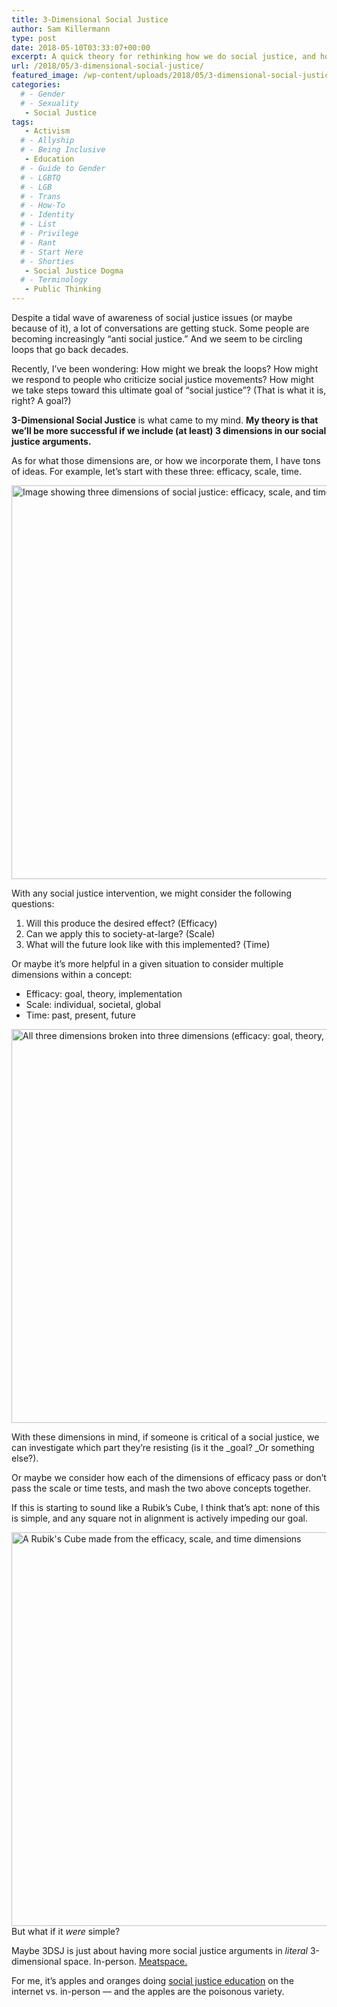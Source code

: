 ```yaml
---
title: 3-Dimensional Social Justice
author: Sam Killermann
type: post
date: 2018-05-10T03:33:07+00:00
excerpt: A quick theory for rethinking how we do social justice, and how we might avoid getting stuck.
url: /2018/05/3-dimensional-social-justice/
featured_image: /wp-content/uploads/2018/05/3-dimensional-social-justice.jpg
categories: 
  # - Gender
  # - Sexuality
   - Social Justice
tags:
   - Activism
  # - Allyship
  # - Being Inclusive
   - Education
  # - Guide to Gender
  # - LGBTQ
  # - LGB
  # - Trans
  # - How-To
  # - Identity
  # - List
  # - Privilege
  # - Rant
  # - Start Here
  # - Shorties
   - Social Justice Dogma
  # - Terminology
   - Public Thinking
---
```

Despite a tidal wave of awareness of social justice issues (or maybe because of it), a lot of conversations are getting stuck. Some people are becoming increasingly &#8220;anti social justice.&#8221; And we seem to be circling loops that go back decades.

Recently, I&#8217;ve been wondering: How might we break the loops? How might we respond to people who criticize social justice movements? How might we take steps toward this ultimate goal of &#8220;social justice&#8221;? (That is what it is, right? A goal?)

**3-Dimensional Social Justice** is what came to my mind. **My theory is that we&#8217;ll be more successful if we include (at least) 3 dimensions in our social justice arguments.**

As for what those dimensions are, or how we incorporate them, I have tons of ideas. For example, let&#8217;s start with these three: efficacy, scale, time.

<img class="aligncenter size-full wp-image-3325 lazy-load" data-src="/wp-content/uploads/2018/05/3-dimensional-social-justice-efficacy-scale-time.jpg" alt="Image showing three dimensions of social justice: efficacy, scale, and time" width="1200" height="630" data-srcset="/wp-content/uploads/2018/05/3-dimensional-social-justice-efficacy-scale-time.jpg 1200w, /wp-content/uploads/2018/05/3-dimensional-social-justice-efficacy-scale-time-300x158.jpg 300w, /wp-content/uploads/2018/05/3-dimensional-social-justice-efficacy-scale-time-768x403.jpg 768w, /wp-content/uploads/2018/05/3-dimensional-social-justice-efficacy-scale-time-1024x538.jpg 1024w" sizes="(max-width: 1200px) 100vw, 1200px" />

With any social justice intervention, we might consider the following questions:

  1. Will this produce the desired effect? (Efficacy)
  2. Can we apply this to society-at-large? (Scale)
  3. What will the future look like with this implemented? (Time)

Or maybe it&#8217;s more helpful in a given situation to consider multiple dimensions within a concept:

  * Efficacy: goal, theory, implementation
  * Scale: individual, societal, global
  * Time: past, present, future

<img class="aligncenter size-full wp-image-3329 lazy-load" data-src="/wp-content/uploads/2018/05/3-dimensional-social-justice-efficacy-scale-time-layers.jpg" alt="All three dimensions broken into three dimensions (efficacy: goal, theory, implementation; scale: individual, societal, global; time: past, present, future)" width="1200" height="630" data-srcset="/wp-content/uploads/2018/05/3-dimensional-social-justice-efficacy-scale-time-layers.jpg 1200w, /wp-content/uploads/2018/05/3-dimensional-social-justice-efficacy-scale-time-layers-300x158.jpg 300w, /wp-content/uploads/2018/05/3-dimensional-social-justice-efficacy-scale-time-layers-768x403.jpg 768w, /wp-content/uploads/2018/05/3-dimensional-social-justice-efficacy-scale-time-layers-1024x538.jpg 1024w" sizes="(max-width: 1200px) 100vw, 1200px" />

With these dimensions in mind, if someone is critical of a social justice, we can investigate which part they&#8217;re resisting (is it the _goal? _Or something else?).

Or maybe we consider how each of the dimensions of efficacy pass or don&#8217;t pass the scale or time tests, and mash the two above concepts together.

If this is starting to sound like a Rubik&#8217;s Cube, I think that&#8217;s apt: none of this is simple, and any square not in alignment is actively impeding our goal.

<img class="aligncenter wp-image-3327 size-full lazy-load" data-src="/wp-content/uploads/2018/05/3-dimensional-social-justice-rubiks-cube.jpg" alt="A Rubik's Cube made from the efficacy, scale, and time dimensions" width="1200" height="630" data-srcset="/wp-content/uploads/2018/05/3-dimensional-social-justice-rubiks-cube.jpg 1200w, /wp-content/uploads/2018/05/3-dimensional-social-justice-rubiks-cube-300x158.jpg 300w, /wp-content/uploads/2018/05/3-dimensional-social-justice-rubiks-cube-768x403.jpg 768w, /wp-content/uploads/2018/05/3-dimensional-social-justice-rubiks-cube-1024x538.jpg 1024w" sizes="(max-width: 1200px) 100vw, 1200px" />But what if it _were_ simple?

Maybe 3DSJ is just about having more social justice arguments in _literal_ 3-dimensional space. In-person. [Meatspace.][1]

For me, it&#8217;s apples and oranges doing [social justice education][2] on the internet vs. in-person &#8212; and the apples are the poisonous variety.

 [1]: https://www.google.com/search?q=define+meatspace&oq=define+meatspace&aqs=chrome..69i57l2j69i60l4.1596j0j7&sourceid=chrome&ie=UTF-8
 [2]: /2018/03/taxonomy-social-justice-people/